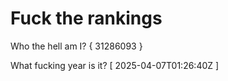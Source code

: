 # Fuck the rankings

Who the hell am I?
{ 31286093 }

What fucking year is it?
[ 2025-04-07T01:26:40Z ]
